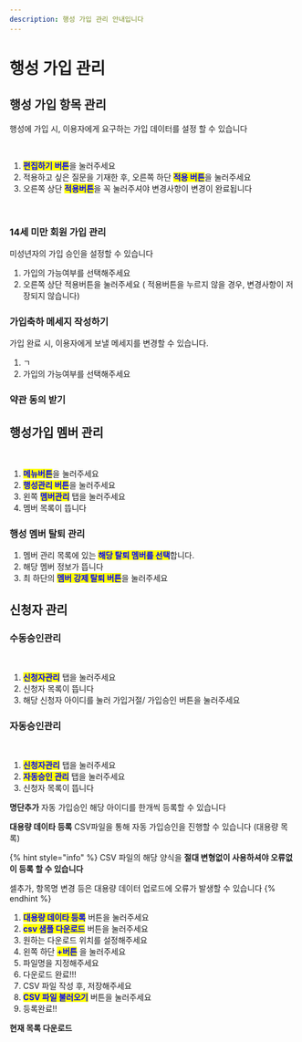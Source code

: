 ```yaml
---
description: 행성 가입 관리 안내입니다
---
```


# 행성 가입 관리

## 행성 가입 항목 관리&#x20;

행성에 가입 시, 이용자에게 요구하는 가입 데이터를 설정 할 수 있습니다&#x20;

<figure><img src="../../../../../.gitbook/assets/스크린샷 2023-11-20 오후 9.09.15.png" alt=""><figcaption></figcaption></figure>

1. <mark style="color:blue;">**편집하기 버튼**</mark>을 눌러주세요&#x20;
2. 적용하고 싶은 질문을 기재한 후, 오른쪽 하단 <mark style="color:blue;">**적용 버튼**</mark>을 눌러주세요
3. 오른쪽 상단 <mark style="color:blue;">**적용버튼**</mark>을 꼭 눌러주셔야 변경사항이 변경이 완료됩니다&#x20;

<figure><img src="../../../../../.gitbook/assets/스크린샷 2023-11-20 오후 9.09.25.png" alt=""><figcaption></figcaption></figure>

### 14세 미만 회원 가입 관리&#x20;

미성년자의 가입 승인을 설정할 수 있습니다&#x20;

1. 가입의 가능여부를 선택해주세요&#x20;
2. 오른쪽 상단 적용버튼을 눌러주세요 ( 적용버튼을 누르지 않을 경우, 변경사항이 저장되지 않습니다)&#x20;

### 가입축하 메세지 작성하기&#x20;

가입 완료 시, 이용자에게 보낼 메세지를 변경할 수 있습니다.

1. ㄱ
2. 가입의 가능여부를 선택해주세요&#x20;

&#x20;

### 약관 동의 받기 &#x20;



## 행성가입 멤버 관리

<figure><img src="../../../../../.gitbook/assets/스크린샷 2023-11-20 오후 8.33.58.png" alt=""><figcaption></figcaption></figure>

1. <mark style="color:blue;">**메뉴버튼**</mark>을 눌러주세요
2. <mark style="color:blue;">**행성관리 버튼**</mark>을 눌러주세요
3. 왼쪽 <mark style="color:blue;">**멤버관리**</mark> 탭을 눌러주세요
4. 멤버 목록이 뜹니다&#x20;

### 행성 멤버 탈퇴 관리

1. 멤버 관리 목록에 있는 <mark style="color:blue;">**해당 탈퇴 멤버를 선택**</mark>합니다.
2. 해당 멤버 정보가 뜹니다&#x20;
3. 최 하단의 <mark style="color:blue;">**멤버 강제 탈퇴 버튼**</mark>을 눌러주세요

## 신청자 관리&#x20;

### 수동승인관리

<figure><img src="../../../../../.gitbook/assets/스크린샷 2023-11-20 오후 8.41.33.png" alt=""><figcaption></figcaption></figure>

1. <mark style="color:blue;">**신청자관리**</mark> 탭을 눌러주세요
2. 신청자 목록이 뜹니다&#x20;
3. 해당 신청자 아이디를 눌러 가입거절/ 가입승인 버튼을 눌러주세요

### 자동승인관리

<figure><img src="../../../../../.gitbook/assets/스크린샷 2023-11-20 오후 8.47.10.png" alt=""><figcaption></figcaption></figure>

1. <mark style="color:blue;">**신청자관리**</mark> 탭을 눌러주세요
2. <mark style="color:blue;">**자동승인 관리**</mark> 탭을 눌러주세요
3. 신청자 목록이 뜹니다&#x20;

**명단추가** 자동 가입승인 해당 아이디를 한개씩 등록할 수 있습니다 &#x20;

**대용량 데이타 등록** CSV파일을 통해 자동 가입승인을 진행할 수 있습니다 (대용량 목록)&#x20;

{% hint style="info" %}
CSV 파일의 해당 양식을 **절대 변형없이 사용하셔야 오류없이 등록 할 수 있습니다**&#x20;

셀추가, 항목명 변경 등은 대용량 데이터 업로드에 오류가 발생할 수 있습니다 &#x20;
{% endhint %}

1. <mark style="color:blue;">**대용량 데이타 등록**</mark> 버튼을 눌러주세요 &#x20;
2. <mark style="color:blue;">**csv 샘플 다운로드**</mark> 버튼을 눌러주세요&#x20;
3. 원하는 다운로드 위치를 설정해주세요
4. 왼쪽 하단 <mark style="color:blue;">**+버튼**</mark> 을 눌러주세요&#x20;
5. 파일명을 지정해주세요&#x20;
6. 다운로드 완료!!!
7. CSV 파일 작성 후, 저장해주세요&#x20;
8. <mark style="color:blue;">**CSV 파일 불러오기**</mark> 버튼을 눌러주세요&#x20;
9. 등록완료!!

**현재 목록 다운로드**&#x20;

## &#x20;
